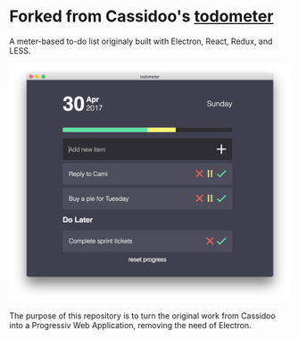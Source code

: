 Forked from Cassidoo's [todometer](http://cassidoo.github.io/todometer)
=========

A meter-based to-do list originaly built with Electron, React, Redux, and LESS.

![todometer](public/assets/screenshot.png)

The purpose of this repository is to turn the original work from Cassidoo into a Progressiv Web Application, removing the need of Electron.
